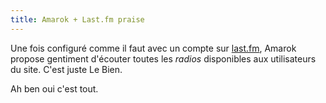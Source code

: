 ```yaml
---
title: Amarok + Last.fm praise
---
```


Une fois configuré comme il faut avec un compte sur
[last.fm](http://last.fm/user/arnaudb/), Amarok propose gentiment d'écouter
toutes les _radios_ disponibles aux utilisateurs du site. C'est juste Le Bien.

Ah ben oui c'est tout.

